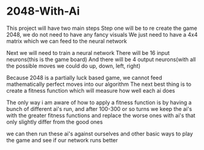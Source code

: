 # 2048-With-Ai
This project will have two main steps
Step one will be to re create the game 2048, we do not need to have any fancy visuals
We just need to have a 4x4 matrix which we can feed to the neural network

Next we will need to train a neural network
There will be 16 input neurons(this is the game board)
And there will be 4 output neurons(with all the possible moves we could do up, down, left, right)

Because 2048 is a partially luck based game, we cannot feed mathematically perfect moves into our algorithm
The next best thing is to create a fitness function which will measure how well each ai does

The only way i am aware of how to apply a fitness function is by having a bunch of different ai's run, and after 100-300 or so turns
we keep the ai's with the greater fitness functions and replace the worse ones with ai's that only slightly differ
from the good ones

we can then run these ai's against ourselves and other basic ways to play the game and see if our network runs better
